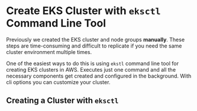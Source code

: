 # Create EKS Cluster with `eksctl` Command Line Tool

Previously we created the EKS cluster and node groups **manually**. These steps
are time-consuming and difficult to replicate if you need the same cluster
environment multiple times.

One of the easiest ways to do this is using `ekstl` command line tool for
creating EKS clusters in AWS. Executes just one command and all the necessary
components get created and configured in the background. With cli options you
can customize your cluster.

## Creating a Cluster with `eksctl`
